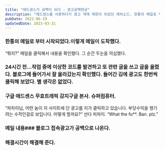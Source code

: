 ```yaml
---
title: "애드센스가 공백이 되다 - 광고공백현상"
description: "애드센스를 사용하다가 광고 게재 제한이 되었던 에피소드. 한통의 메일로 부터 시작되는데..."
pubDate: 2022-06-19
updatedDate: 2023-03-31
---
```


### 한통의 메일로 부터 시작되었다.이렇게 메일이 도착했다.

“뭐지?”
메일을 클릭해서 내용을 확인했다.
그 순간 두눈을 의심했다.

### 24시간 전…작업 중에 이상한 코드를 발견하고 또 관련 글을 쓰고 글을 올렸다. 블로그에 들어가서 잘 올라갔는지 확인했다. 들어간 김에 광고도 한번씩 클릭해 보았다. 별 생각은 없었다.

### 구글 애드센스 무효트래픽 감지구글 본사. 슈퍼컴퓨터.

“피차이님, 어떤 놈이 지 사이트에 단 광고를 지가 클릭하고 있습니다. 부당수익을 챙기려는 수작인걸로 보입니다. 어떻게 할까요?”
선다 피차이.
“What the fu**. Ban. plz.”

### 메일 내용### 블로그 접속광고가 공백으로 나온다.

### 해결시간이 해결해 준다.
